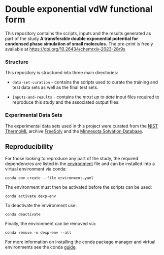 Double exponential vdW functional form 
======================================

This repository contains the scripts, inputs and the results generated as part of the study **A transferable double exponential potential for condensed phase simulation of small molecules.**
The pre-print is freely available at https://doi.org/10.26434/chemrxiv-2023-28r9s


### Structure

This repository is structured into three main directories:

* `data-set-curation` - contains the scripts used to curate the training and test data sets as well as the final test sets.

* `inputs-and-results` - contains the *most up to date* input files required to reproduce this study and the associated output files.


### Experimental Data Sets

The experimental data sets used in this project were curated from the [NIST ThermoML](https://trc.nist.gov/ThermoML.html)
archive [FreeSolv](https://github.com/MobleyLab/FreeSolv) and the [Minnesota Solvation Database](https://conservancy.umn.edu/handle/11299/213300).

## Reproducibility

For those looking to reproduce any part of the study, 
the required dependencies are listed in the [environment](environment.yaml) file and can be installed into a virtual environment via conda:

```shell
conda env create --file environment.yaml
```

The environment must then be activated before the scripts can be used:
```shell
conda activate dexp-env
```
To deactivate the environment use:
```shell
conda deactivate
```
Finally, the environment can be removed via:
```shell
conda remove -n dexp-env --all
```

For more information on installing the conda package manager and virtual environments see the conda [guide](https://conda.io/projects/conda/en/latest/user-guide/install/index.html#installation).
